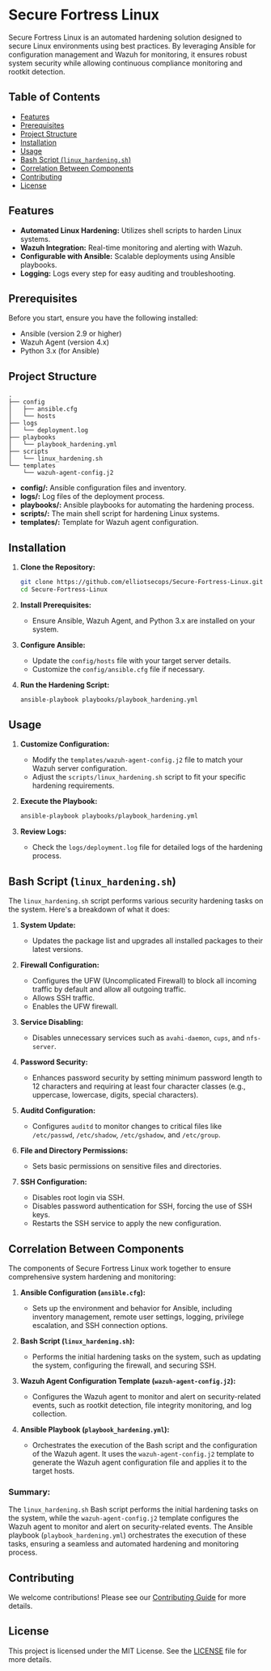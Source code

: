 # Secure Fortress Linux

Secure Fortress Linux is an automated hardening solution designed to secure Linux environments using best practices. By leveraging Ansible for configuration management and Wazuh for monitoring, it ensures robust system security while allowing continuous compliance monitoring and rootkit detection.

## Table of Contents
- [Features](#features)
- [Prerequisites](#prerequisites)
- [Project Structure](#project-structure)
- [Installation](#installation)
- [Usage](#usage)
- [Bash Script (`linux_hardening.sh`)](#bash-script-linux_hardeningsh)
- [Correlation Between Components](#correlation-between-components)
- [Contributing](#contributing)
- [License](#license)

## Features
- **Automated Linux Hardening:** Utilizes shell scripts to harden Linux systems.
- **Wazuh Integration:** Real-time monitoring and alerting with Wazuh.
- **Configurable with Ansible:** Scalable deployments using Ansible playbooks.
- **Logging:** Logs every step for easy auditing and troubleshooting.

## Prerequisites
Before you start, ensure you have the following installed:
- Ansible (version 2.9 or higher)
- Wazuh Agent (version 4.x)
- Python 3.x (for Ansible)

## Project Structure
```plaintext
.
├── config
│   ├── ansible.cfg
│   └── hosts
├── logs
│   └── deployment.log
├── playbooks
│   └── playbook_hardening.yml
├── scripts
│   └── linux_hardening.sh
└── templates
    └── wazuh-agent-config.j2
```
- **config/:** Ansible configuration files and inventory.
- **logs/:** Log files of the deployment process.
- **playbooks/:** Ansible playbooks for automating the hardening process.
- **scripts/:** The main shell script for hardening Linux systems.
- **templates/:** Template for Wazuh agent configuration.

## Installation
1. **Clone the Repository:**
   ```sh
   git clone https://github.com/elliotsecops/Secure-Fortress-Linux.git
   cd Secure-Fortress-Linux
   ```

2. **Install Prerequisites:**
   - Ensure Ansible, Wazuh Agent, and Python 3.x are installed on your system.

3. **Configure Ansible:**
   - Update the `config/hosts` file with your target server details.
   - Customize the `config/ansible.cfg` file if necessary.

4. **Run the Hardening Script:**
   ```sh
   ansible-playbook playbooks/playbook_hardening.yml
   ```

## Usage
1. **Customize Configuration:**
   - Modify the `templates/wazuh-agent-config.j2` file to match your Wazuh server configuration.
   - Adjust the `scripts/linux_hardening.sh` script to fit your specific hardening requirements.

2. **Execute the Playbook:**
   ```sh
   ansible-playbook playbooks/playbook_hardening.yml
   ```

3. **Review Logs:**
   - Check the `logs/deployment.log` file for detailed logs of the hardening process.

## Bash Script (`linux_hardening.sh`)
The `linux_hardening.sh` script performs various security hardening tasks on the system. Here's a breakdown of what it does:

1. **System Update:**
   - Updates the package list and upgrades all installed packages to their latest versions.

2. **Firewall Configuration:**
   - Configures the UFW (Uncomplicated Firewall) to block all incoming traffic by default and allow all outgoing traffic.
   - Allows SSH traffic.
   - Enables the UFW firewall.

3. **Service Disabling:**
   - Disables unnecessary services such as `avahi-daemon`, `cups`, and `nfs-server`.

4. **Password Security:**
   - Enhances password security by setting minimum password length to 12 characters and requiring at least four character classes (e.g., uppercase, lowercase, digits, special characters).

5. **Auditd Configuration:**
   - Configures `auditd` to monitor changes to critical files like `/etc/passwd`, `/etc/shadow`, `/etc/gshadow`, and `/etc/group`.

6. **File and Directory Permissions:**
   - Sets basic permissions on sensitive files and directories.

7. **SSH Configuration:**
   - Disables root login via SSH.
   - Disables password authentication for SSH, forcing the use of SSH keys.
   - Restarts the SSH service to apply the new configuration.

## Correlation Between Components
The components of Secure Fortress Linux work together to ensure comprehensive system hardening and monitoring:

1. **Ansible Configuration (`ansible.cfg`):**
   - Sets up the environment and behavior for Ansible, including inventory management, remote user settings, logging, privilege escalation, and SSH connection options.

2. **Bash Script (`linux_hardening.sh`):**
   - Performs the initial hardening tasks on the system, such as updating the system, configuring the firewall, and securing SSH.

3. **Wazuh Agent Configuration Template (`wazuh-agent-config.j2`):**
   - Configures the Wazuh agent to monitor and alert on security-related events, such as rootkit detection, file integrity monitoring, and log collection.

4. **Ansible Playbook (`playbook_hardening.yml`):**
   - Orchestrates the execution of the Bash script and the configuration of the Wazuh agent. It uses the `wazuh-agent-config.j2` template to generate the Wazuh agent configuration file and applies it to the target hosts.

### Summary:
The `linux_hardening.sh` Bash script performs the initial hardening tasks on the system, while the `wazuh-agent-config.j2` template configures the Wazuh agent to monitor and alert on security-related events. The Ansible playbook (`playbook_hardening.yml`) orchestrates the execution of these tasks, ensuring a seamless and automated hardening and monitoring process.

## Contributing
We welcome contributions! Please see our [Contributing Guide](CONTRIBUTING.md) for more details.

## License
This project is licensed under the MIT License. See the [LICENSE](LICENSE) file for more details.
